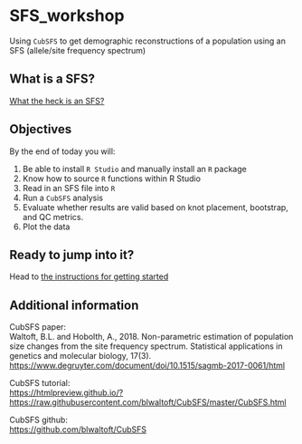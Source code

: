 # SFS_workshop
Using `CubSFS` to get demographic reconstructions of a population using an SFS (allele/site frequency spectrum)

## What is a SFS?
[What the heck is an SFS?](Data_Scripts/What_the_heck_is_an_SFS.pdf)

## Objectives
By the end of today you will:
1. Be able to install `R Studio` and manually install an `R` package
2. Know how to source `R` functions within R Studio
3. Read in an SFS file into `R`
4. Run a `CubSFS` analysis
5. Evaluate whether results are valid based on knot placement, bootstrap, and QC metrics.
6. Plot the data

## Ready to jump into it?
Head to [the instructions for getting started](1_Getting_Started/README.Md)

## Additional information
CubSFS paper:  
Waltoft, B.L. and Hobolth, A., 2018. Non-parametric estimation of population size changes from the site frequency spectrum. Statistical applications in genetics and molecular biology, 17(3). https://www.degruyter.com/document/doi/10.1515/sagmb-2017-0061/html

CubSFS tutorial:  
https://htmlpreview.github.io/?https://raw.githubusercontent.com/blwaltoft/CubSFS/master/CubSFS.html

CubSFS github:  
https://github.com/blwaltoft/CubSFS
